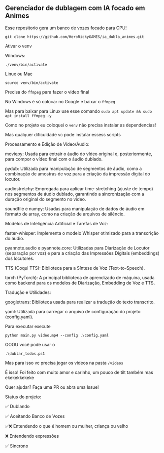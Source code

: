 <h2>Gerenciador de dublagem com IA focado em Animes</h2>

Esse repositorio gera um banco de vozes focado para CPU!

````
git clone https://github.com/HeroRickyGAMES/ia_dubla_animes.git
````
Ativar o venv

Windows:
````
./venv/bin/activate
````

Linux ou Mac
````
source venv/bin/activate
````

Precisa do ````ffmpeg```` para fazer o video final

No Windows é só colocar no Google e baixar o ````ffmpeg````

Mas para baixar para Linux use esse comando
````sudo apt update && sudo apt install ffmpeg -y````

Como no projeto eu coloquei o ````venv```` não precisa instalar as dependencias!

Mas qualquer dificuldade vc pode instalar essess scripts

Processamento e Edição de Vídeo/Áudio:

moviepy: Usada para extrair o áudio do vídeo original e, posteriormente, para compor o vídeo final com o áudio dublado.

pydub: Utilizada para manipulação de segmentos de áudio, como a combinação de amostras de voz para a criação da impressão digital do locutor.

audiostretchy: Empregada para aplicar time-stretching (ajuste de tempo) nos segmentos de áudio dublado, garantindo a sincronização com a duração original do segmento no vídeo.

soundfile e numpy: Usadas para manipulação de dados de áudio em formato de array, como na criação de arquivos de silêncio.

Modelos de Inteligência Artificial e Tarefas de Voz:

faster-whisper: Implementa o modelo Whisper otimizado para a transcrição do áudio.

pyannote.audio e pyannote.core: Utilizadas para Diarização de Locutor (separação por voz) e para a criação das Impressões Digitais (embeddings) dos locutores.

TTS (Coqui TTS): Biblioteca para a Síntese de Voz (Text-to-Speech).

torch (PyTorch): A principal biblioteca de aprendizado de máquina, usada como backend para os modelos de Diarização, Embedding de Voz e TTS.

Tradução e Utilidades:

googletrans: Biblioteca usada para realizar a tradução do texto transcrito.

yaml: Utilizada para carregar o arquivo de configuração do projeto (config.yaml).

Para executar execute

````
python main.py video.mp4 --config .\config.yaml
````

OOOU
você pode usar o

````
.\dublar_todos.ps1
````

Mas para isso vc precisa jogar os videos na pasta ````/videos````

É isso! Foi feito com muito amor e carinho, um pouco de tilt também  mas ekekekkekeke

Quer ajudar? Faça uma PR ou abra uma Issue!

Status do projeto:

✅    Dublando

✅    Aceitando Banco de Vozes

✅❌ Entendendo o que é homem ou mulher, criança ou velho

❌    Entendendo expressões

✅    Sincrono
